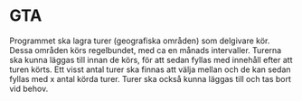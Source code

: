 # GTA
Programmet ska lagra turer (geografiska områden) som delgivare kör. Dessa områden körs regelbundet, med ca en månads intervaller. Turerna ska kunna läggas till innan de körs, för att sedan fyllas med innehåll efter att turen körts. Ett visst antal turer ska finnas att välja mellan och de kan sedan fyllas med x antal körda turer. Turer ska också kunna läggas till och tas bort vid behov.
